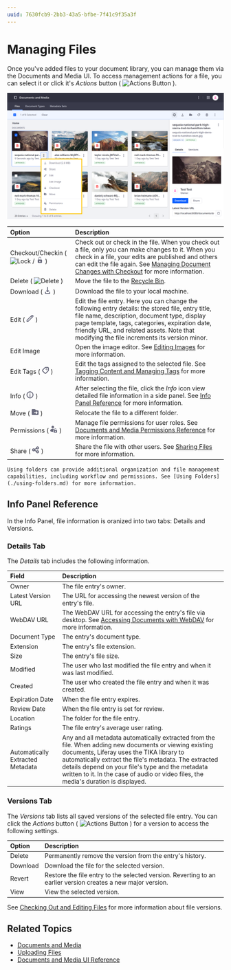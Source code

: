 ```yaml
---
uuid: 7630fcb9-2bb3-43a5-bfbe-7f41c9f35a3f
---
```

# Managing Files

Once you've added files to your document library, you can manage them via the Documents and Media UI. To access management actions for a file, you can select it or click it's *Actions* button ( ![Actions Button](../../../images/icon-actions.png) ).

![Select the file or click it's actions button to access configuration options.](./managing-files/images/01.png)

| Option | Description |
| :--- | :--- |
| Checkout/Checkin ( ![Lock](../../../images/icon-lock.png) / ![Unlock](../../../images/icon-unlock.png) ) | Check out or check in the file. When you check out a file, only you can make changes to it. When you check in a file, your edits are published and others can edit the file again. See [Managing Document Changes with Checkout](../publishing-and-sharing/managing-document-access/managing-document-changes-with-checkout.md) for more information. |
| Delete ( ![Delete](../../../images/icon-app-trash.png) ) | Move the file to the [Recycle Bin](../../recycle-bin/recycle-bin-overview.md). |
| Download ( ![Download](../../../images/icon-download.png) ) | Download the file to your local machine. |
| Edit ( ![Edit](../../../images/icon-edit.png) ) | Edit the file entry. Here you can change the following entry details: the stored file, entry title, file name, description, document type, display page template, tags, categories, expiration date, friendly URL, and related assets. Note that modifying the file increments its version minor. |
| Edit Image | Open the image editor. See [Editing Images](./editing-images.md) for more information. |
| Edit Tags ( ![Tags](../../../images/icon-tag.png) ) | Edit the tags assigned to the selected file. See [Tagging Content and Managing Tags](../../tags-and-categories/tagging-content-and-managing-tags.md) for more information. |
| Info ( ![Info](../../../images/icon-information.png) ) | After selecting the file, click the *Info* icon view detailed file information in a side panel. See [Info Panel Reference](#info-panel-reference) for more information. |
| Move ( ![Move](../../../images/icon-move-folder.png) ) | Relocate the file to a different folder. |
| Permissions ( ![Permissions](../../../images/icon-permissions.png) ) | Manage file permissions for user roles. See [Documents and Media Permissions Reference](../publishing-and-sharing/managing-document-access/documents-and-media-permissions-reference.md) for more information. |
| Share ( ![Share](../../../images/icon-share.png) ) | Share the file with other users. See [Sharing Files](../publishing-and-sharing/managing-document-access/sharing-documents-with-other-users.md) for more information. |

```{tip}
Using folders can provide additional organization and file management capabilities, including workflow and permissions. See [Using Folders](./using-folders.md) for more information.
```

## Info Panel Reference

In the Info Panel, file information is oranized into two tabs: Details and Versions.

### Details Tab

The *Details* tab includes the following information.

| Field | Description |
| :--- | :--- |
| Owner | The file entry's owner. |
| Latest Version URL | The URL for accessing the newest version of the entry's file. |
| WebDAV URL | The WebDAV URL for accessing the entry's file via desktop. See [Accessing Documents with WebDAV](../publishing-and-sharing/accessing-documents-with-webdav.md) for more information. |
| Document Type | The entry's document type. |
| Extension | The entry's file extension. |
| Size | The entry's file size. |
| Modified | The user who last modified the file entry and when it was last modified. |
| Created | The user who created the file entry and when it was created. |
| Expiration Date | When the file entry expires.  |
| Review Date | When the file entry is set for review. |
| Location | The folder for the file entry. |
| Ratings | The file entry's average user rating. |
| Automatically Extracted Metadata | Any and all metadata automatically extracted from the file. When adding new documents or viewing existing documents, Liferay uses the TIKA library to automatically extract the file's metadata. The extracted details depend on your file's type and the metadata written to it. In the case of audio or video files, the media's duration is displayed. |

### Versions Tab

The *Versions* tab lists all saved versions of the selected file entry. You can click the *Actions* button ( ![Actions Button](../../../images/icon-actions.png) ) for a version to access the following settings.

| Option | Description |
| :--- | :--- |
| Delete | Permanently remove the version from the entry's history. |
| Download | Download the file for the selected version. |
| Revert | Restore the file entry to the selected version. Reverting to an earlier version creates a new major version. |
| View | View the selected version. |

See [Checking Out and Editing Files](../publishing-and-sharing/managing-document-access/managing-document-changes-with-checkout.md) for more information about file versions.

## Related Topics

* [Documents and Media](../../documents-and-media.md)
* [Uploading Files](./uploading-files.md)
* [Documents and Media UI Reference](../documents-and-media-ui-reference.md)
